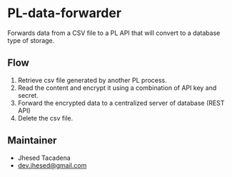 # PL-data-forwarder
Forwards data from a CSV file to a PL API that will convert to a database type of storage.

## Flow
1. Retrieve csv file generated by another PL process.
2. Read the content and encrypt it using a combination of API key and secret.
3. Forward the encrypted data to a centralized server of database (REST API)
4. Delete the csv file.

## Maintainer

* Jhesed Tacadena
* dev.jhesed@gmail.com

